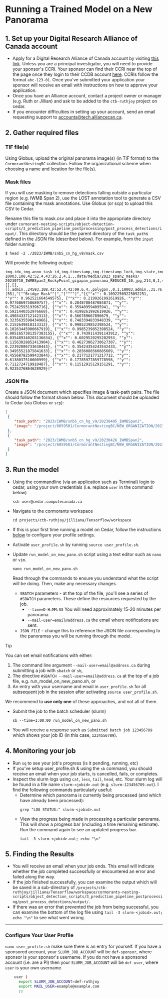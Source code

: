 # Running a Trained Model on a New Panorama
 
 ## 1. Set up your Digital Research Alliance of Canada account
* Apply for a Digital Research Alliance of Canada account by visiting [this link](https://ccdb.alliancecan.ca/account_application). Unless you are a principal investigator, you will need to provide your sponsor's CCRI. Your sponsor can find their CCRI near the top of the page once they login to their CCDB account [here](https://ccdb.alliancecan.ca/). CCRIs follow the format `abc-123-01`. Once you've submitted your application your sponsor will receive an email with instructions on how to approve your application. 
* Once you have an Alliance account, contact a project owner or manager (e.g. Ruth or Jillian) and ask to be added to the `ctb-ruthjoy` project on cedar.
* If you encounter difficulties in setting up your account, send an email requesting support to <accounts@tech.alliancecan.ca>. 
  
## 2. Gather required files

### TIF file(s)
Using Globus, upload the original panorama image(s) (in TIF format) to the `CormorantNestingBC` collection. Follow the organizational scheme when choosing a name and location for the file(s).   

### Mask files 
If you will use masking to remove detections falling outside a particular region (e.g. IWMB Span 2), use the LOST annotation tool to generate a CSV file containing the mask annotations. Use Globus (or scp) to upload this CSV to Cedar. 
  
Rename this file to mask.csv and place it into the appropriate directory under `cormorant-nesting-scripts/object-detection-scripts/3_prediction_pipeline_postprocessing/post_process_detections/input/`. This directory should be the parent directory of the `task_path`s defined in the JSON file (described below). For example, from the `input` folder running:
  
```shell
$ head -2 ./2023/IWMB/snb5_cn_hg_v9/mask.csv
```

Will provide the following output: 

```CSV
img.idx,img.anno_task_id,img.timestamp,img.timestamp_lock,img.state,img.sim_class,img.frame_n,img.video_path,img.img_path,img.result_id,img.iteration,img.user_id,img.anno_time,img.lbl.idx,img.lbl.name,img.lbl.external_id,img.annotator,img.is_junk,anno.idx,anno.anno_task_id,anno.timestamp,anno.timestamp_lock,anno.state,anno.track_id,anno.dtype,anno.sim_class,anno.iteration,anno.user_id,anno.img_anno_id,anno.annotator,anno.confidence,anno.anno_time,anno.lbl.idx,anno.lbl.name,anno.lbl.external_id,anno.data
10003,108,42:52.4,43:26.2,4,1,,,data/media/2023_span2_masks/
20230710_IWMBSpan2_RockyPoint_gigapan_panorama_REDUCED_10.jpg,214,0,1,42.587,[],[],[],admin,,24593,108,42:52.4,42:09.6,4,,polygon,,0,1,10003,admin,,31.76,[55],"[""Bridge Mask""]","[""""]","[{""x"": 0.10922509225092251, ""y"": 0.962521664549575}, {""x"": 0.2199261992619926, ""y"": 0.9776869758689757}, {""x"": 0.2848708487084871, ""y"": 0.7524259319396716}, {""x"": 0.359409594095941, ""y"": 0.5921440352976668}, {""x"": 0.4199261992619926, ""y"": 0.4903433712142313}, {""x"": 0.566789667896679, ""y"": 0.3235635598434966}, {""x"": 0.7483394833948339, ""y"": 0.2152649810313312}, {""x"": 0.9985239852398524, ""y"": 0.10263445906667919}, {""x"": 0.9985239852398524, ""y"": 0.0051657381357303155}, {""x"": 0.7439114391143912, ""y"": 0.035489340203136634}, {""x"": 0.6029520295202953, ""y"": 0.11563028852413904}, {""x"": 0.46273062730627307, ""y"": 0.22392886733630443}, {""x"": 0.35424354243542433, ""y"": 0.34955521875841633}, {""x"": 0.2856088560885609, ""y"": 0.45568782599433844}, {""x"": 0.2177121771217712, ""y"": 0.6138037510600999}, {""x"": 0.17785977859778598, ""y"": 0.7112724719910487}, {""x"": 0.11512915129151291, ""y"": 0.9235376864628929}]"
```

### JSON file 
Create a JSON document which specifies image & task-path pairs. The file should follow the format shown below. This document should be uploaded to Cedar (via Globus or `scp`):
  ```json
  [
   {
      "task_path": "2023/IWMB/snb5_cn_hg_v9/20230405_IWMBSpan2",
      "image": "/project/6059501/CormorantNestingBC/NEW_ORGANIZATION/2023/IWMB/IWMBSpan2/20230405_IWMBSpan2_RockyPoint_gigapan_panorama.tif"
   },
   {
      "task_path": "2023/IWMB/snb5_cn_hg_v9/20230426_IWMBSpan2",
      "image": "/project/6059501/CormorantNestingBC/NEW_ORGANIZATION/2023/IWMB/IWMBSpan2/20230426_IWMBSpan2_RockyPoint_gigapan_panorama.tif"
   }
  ]
  ```

## 3. Run the model
* Using the commandline (via an application such as Terminal) login to cedar, using your own credentials (i.e. replace `user` in the command below) 
  ```shell
  ssh user@cedar.computecanada.ca
  ```

* Navigate to the cormorants workspace
  ```shell
  cd projects/ctb-ruthjoy/jilliana/Tensorflow/workspace
  ```

* If this is your first time running a model on Cedar, follow the instructions [below](#configure-your-user-profile) to configure your profile settings.
 
* Activate `user_profile.sh` by running `source user_profile.sh`.    

* Update `run_model_on_new_pano.sh` script using a text editor such as `nano` or `vim`. 
  ```shell
  nano run_model_on_new_pano.sh
  ```
  Read through the commands to ensure you understand what the script will be doing. Then, make any necessary changes.
  * `SBATCH` parameters - at the top of the file, you'll see a series of `#SBATCH` parameters. These define the resources requested by the job.
    * `--time=D-H:MM:SS` You will need approximately 15-20 minutes per panorama.
    * `--mail-user=email@address.ca` the email where notifications are sent.
  * `JSON_FILE` - change this to reference the JSON file corresponding to the panoramas you will be running through the model. 
> [!Tip]
> You can set email notifications with either:
> 1. The command line argument `--mail-user=email@address.ca` during submitting a job with `sbatch` or `sb`,
> 2. The directive `#SBATCH --mail-user=email@address.ca` at the top of a job file, e.g. run_model_on_new_pano.sh, or
> 3. An entry with your username and email in `user_profile.sh` for all subsequent job in the session after activating `source user_profile.sh`. 
>
> We recommend to **use only one** of these approaches, and not all of them.

* Submit the job to the batch scheduler (slurm)
  ```shell
  sb --time=1:00:00 run_model_on_new_pano.sh
  ```
  
* You will receive a response such as `Submitted batch job 123456789` which shows your job ID (in this case, `1234556789`).    

## 4. Monitoring your job
* Run `sq` to see your job's progress (is it pending, running, etc)
* If you've setup user_profile.sh & using the `sb` command, you should receive an email when your job starts, is cancelled, fails, or completes.
* Inspect the slurm logs using `cat`, `less`, `tail`, `head`, etc. Your slurm log will be found in a file name `slurm-<jobid>.out` (e.g. `slurm-123456789.out`). I find the following commands particularly useful: 
  * Determine which panorama is currently being processed (and which have already been processed):
    ```shell
    grep "LOG STATUS:" slurm-<jobid>.out
    ```
  * View the progress being made in processing a particular panorama. This will show a progress bar (including a time remaining estimate). Run the command again to see an updated progress bar. 
    ```shell
    tail -3 slurm-<jobid>.out; echo "\n"
    ```

## 5. Finding the Results
* You will receive an email when your job ends. This email will indicate
  whether the job completed successfully or encountered an error and failed along the way.
* If the job finished successfully, you can examine the output which will be saved in a sub-directory of `/projects/ctb-ruthjoy/jilliana/Tensorflow/workspace/cormorants-nesting-scripts/object_detection_scripts/3_prediction_pipeline_postprocessing/post_process_detections/output/`. 
* If there was an error that prevented the job from being successful, you can
  examine the bottom of the log file using `tail -3 slurm-<jobid>.out; echo "\n"` to see what went wrong.
  
----
### Configure Your User Profile
`nano user_profile.sh`
make sure there is an entry for yourself. If you have a sponsored account, your `SLURM_JOB_ACCOUNT` will be `def-sponsor`, where sponsor is your sponsor's username. If you do not have a sponsored account (i.e. are a PI) then your `SLURM_JOB_ACCOUNT` will be `def-user`, where `user` is your own username.
```bash
    user )
      export SLURM_JOB_ACCOUNT=def-ruthjoy
      export MAIL_USER=example@example.com
      ;;
```
